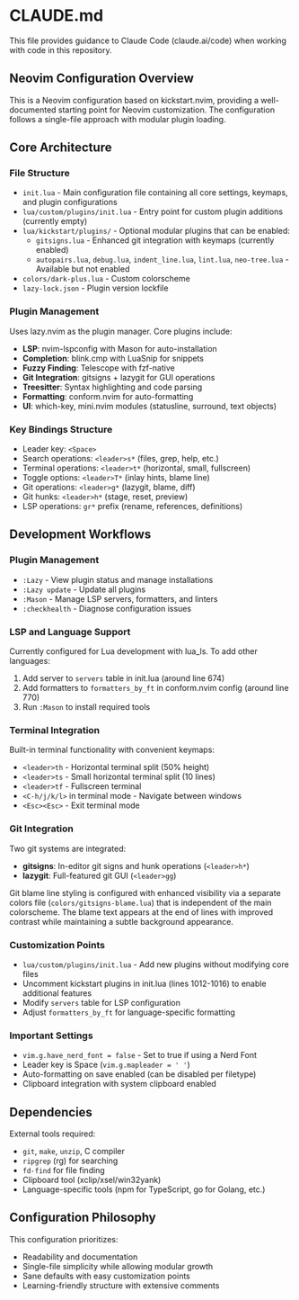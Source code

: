 # CLAUDE.md

This file provides guidance to Claude Code (claude.ai/code) when working with code in this repository.

## Neovim Configuration Overview

This is a Neovim configuration based on kickstart.nvim, providing a well-documented starting point for Neovim customization. The configuration follows a single-file approach with modular plugin loading.

## Core Architecture

### File Structure
- `init.lua` - Main configuration file containing all core settings, keymaps, and plugin configurations
- `lua/custom/plugins/init.lua` - Entry point for custom plugin additions (currently empty)
- `lua/kickstart/plugins/` - Optional modular plugins that can be enabled:
  - `gitsigns.lua` - Enhanced git integration with keymaps (currently enabled)
  - `autopairs.lua`, `debug.lua`, `indent_line.lua`, `lint.lua`, `neo-tree.lua` - Available but not enabled
- `colors/dark-plus.lua` - Custom colorscheme
- `lazy-lock.json` - Plugin version lockfile

### Plugin Management
Uses lazy.nvim as the plugin manager. Core plugins include:
- **LSP**: nvim-lspconfig with Mason for auto-installation
- **Completion**: blink.cmp with LuaSnip for snippets
- **Fuzzy Finding**: Telescope with fzf-native
- **Git Integration**: gitsigns + lazygit for GUI operations
- **Treesitter**: Syntax highlighting and code parsing
- **Formatting**: conform.nvim for auto-formatting
- **UI**: which-key, mini.nvim modules (statusline, surround, text objects)

### Key Bindings Structure
- Leader key: `<Space>`
- Search operations: `<leader>s*` (files, grep, help, etc.)
- Terminal operations: `<leader>t*` (horizontal, small, fullscreen)
- Toggle options: `<leader>T*` (inlay hints, blame line)
- Git operations: `<leader>g*` (lazygit, blame, diff)
- Git hunks: `<leader>h*` (stage, reset, preview)
- LSP operations: `gr*` prefix (rename, references, definitions)

## Development Workflows

### Plugin Management
- `:Lazy` - View plugin status and manage installations
- `:Lazy update` - Update all plugins
- `:Mason` - Manage LSP servers, formatters, and linters
- `:checkhealth` - Diagnose configuration issues

### LSP and Language Support
Currently configured for Lua development with lua_ls. To add other languages:
1. Add server to `servers` table in init.lua (around line 674)
2. Add formatters to `formatters_by_ft` in conform.nvim config (around line 770)
3. Run `:Mason` to install required tools

### Terminal Integration
Built-in terminal functionality with convenient keymaps:
- `<leader>th` - Horizontal terminal split (50% height)
- `<leader>ts` - Small horizontal terminal split (10 lines)
- `<leader>tf` - Fullscreen terminal
- `<C-h/j/k/l>` in terminal mode - Navigate between windows
- `<Esc><Esc>` - Exit terminal mode

### Git Integration
Two git systems are integrated:
- **gitsigns**: In-editor git signs and hunk operations (`<leader>h*`)
- **lazygit**: Full-featured git GUI (`<leader>gg`)

Git blame line styling is configured with enhanced visibility via a separate colors file (`colors/gitsigns-blame.lua`) that is independent of the main colorscheme. The blame text appears at the end of lines with improved contrast while maintaining a subtle background appearance.

### Customization Points
- `lua/custom/plugins/init.lua` - Add new plugins without modifying core files
- Uncomment kickstart plugins in init.lua (lines 1012-1016) to enable additional features
- Modify `servers` table for LSP configuration
- Adjust `formatters_by_ft` for language-specific formatting

### Important Settings
- `vim.g.have_nerd_font = false` - Set to true if using a Nerd Font
- Leader key is Space (`vim.g.mapleader = ' '`)
- Auto-formatting on save enabled (can be disabled per filetype)
- Clipboard integration with system clipboard enabled

## Dependencies

External tools required:
- `git`, `make`, `unzip`, C compiler
- `ripgrep` (rg) for searching
- `fd-find` for file finding
- Clipboard tool (xclip/xsel/win32yank)
- Language-specific tools (npm for TypeScript, go for Golang, etc.)

## Configuration Philosophy

This configuration prioritizes:
- Readability and documentation
- Single-file simplicity while allowing modular growth  
- Sane defaults with easy customization points
- Learning-friendly structure with extensive comments